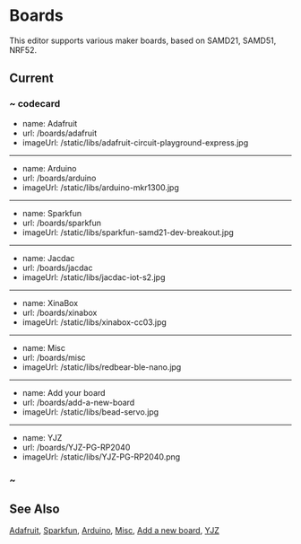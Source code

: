 # Boards

This editor supports various maker boards, based on SAMD21, SAMD51, NRF52.

## Current

### ~ codecard

* name: Adafruit
* url: /boards/adafruit
* imageUrl: /static/libs/adafruit-circuit-playground-express.jpg

---

* name: Arduino
* url: /boards/arduino
* imageUrl: /static/libs/arduino-mkr1300.jpg

---

* name: Sparkfun
* url: /boards/sparkfun
* imageUrl: /static/libs/sparkfun-samd21-dev-breakout.jpg

---

* name: Jacdac
* url: /boards/jacdac
* imageUrl: /static/libs/jacdac-iot-s2.jpg

---

* name: XinaBox
* url: /boards/xinabox
* imageUrl: /static/libs/xinabox-cc03.jpg

---

* name: Misc
* url: /boards/misc
* imageUrl: /static/libs/redbear-ble-nano.jpg

---

* name: Add your board
* url: /boards/add-a-new-board
* imageUrl: /static/libs/bead-servo.jpg

---

* name: YJZ
* url: /boards/YJZ-PG-RP2040
* imageUrl: /static/libs/YJZ-PG-RP2040.png


### ~


## See Also

[Adafruit](/boards/adafruit),
[Sparkfun](/boards/sparkfun),
[Arduino](/boards/arduino),
[Misc](/boards/misc),
[Add a new board](/boards/add-a-new-board),
[YJZ](/boards/YJZ-PG-RP2040)
